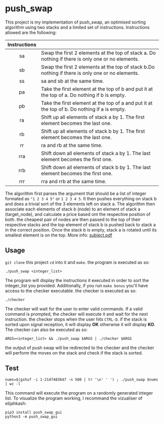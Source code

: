 # push_swap
This project is my implementation of push_swap, an optimised sorting algorithm using two stacks and a limited set of instructions.
Instructions allowed are the following:

| Instructions |  | 
| :---: | :--- | 
| sa | Swap the first 2 elements at the top of stack a. Do nothing if there is only one or no elements.
| sb | Swap the first 2 elements at the top of stack b.Do nothing if there is only one or no elements.
| ss | sa and sb at the same time.
| pa | Take the first element at the top of b and put it at the top of a. Do nothing if b is empty.
| pb | Take the first element at the top of a and put it at the top of b. Do nothing if a is empty.
| ra | Shift up all elements of stack a by 1. The first element becomes the last one.
| rb | Shift up all elements of stack b by 1. The first element becomes the last one.
| rr | ra and rb at the same time.
| rra | Shift down all elements of stack a by 1. The last element becomes the first one.
| rrb | Shift down all elements of stack b by 1. The last element becomes the first one.
| rrr | rra and rrb at the same time.

The algorithm first parses the argument that should be a list of integer formated as `"1 2 3 4 5"` or `1 2 3 4 5`. It then pushes everything on stack b and does a trivial sort of the 3 elements left on stack a. The algorithm then associate each elements of stack b (node) to an element of stack a (target_node), and calculate a price based ont the respective position of both. the cheapest pair of nodes are then passed to the top of their respective stacks and the top element of stack b is pushed back to stack a in the correct position. Once the stack b is empty, stack a is rotated until its smallest element is on the top.
More info: [subject.pdf](https://github.com/Axel-ex/push_swap/blob/main/subject.pdf)

## Usage 
`git clone` this project `cd` into it and `make`. the program is executed as so:

```shell
./push_swap <integer_list>
```
The program will display the instructions it executed in order to sort the integer_list you provided. Additionally, if you run `make bonus` you'll have access to the checker executable. the checker is executed as so:
```shell
./checker
```
The checker will wait for the user to enter valid commands. If a valid command is prompted, the checker will execute it and wait for the next instruction. the checker stops when the user hits `CTRL-D`. if the stack is sorted upon signal reception, it will display **OK** otherwise it will display **KO**. The checker can also be executed as so:
```shell
ARGS=<integer_list> && ./push_swap $ARGS | ./checker $ARGS
```
the output of push swap will be redirected to the checker and the checker will perform the moves on the stack and check if the stack is sorted.
## Test
```shell
nums=$(gshuf -i 1-2147483647 -n 500 | tr '\n' ' ') ; ./push_swap $nums | wc -l
```
This command will execute the program on a randomly generated integer list. To visualize the program working, I recommand the vizualiser of elijahkash:
```shell
pip3 install push_swap_gui
python3 -m push_swap_gui
```